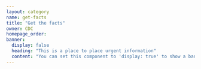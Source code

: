 ```yaml
---
layout: category
name: get-facts
title: "Get the facts"
owner: CDC
homepage_order: 
banner:
  display: false
  heading: "This is a place to place urgent information"
  content: "You can set this component to 'display: true' to show a banner at the top of the page."
---
```

